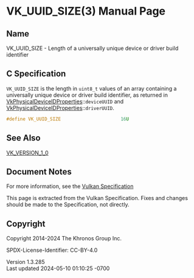 # VK_UUID_SIZE(3) Manual Page

## Name

VK_UUID_SIZE - Length of a universally unique device or driver build
identifier



## <a href="#_c_specification" class="anchor"></a>C Specification

`VK_UUID_SIZE` is the length in `uint8_t` values of an array containing
a universally unique device or driver build identifier, as returned in
[VkPhysicalDeviceIDProperties](https://registry.khronos.org/vulkan/specs/1.3-extensions/man/html/VkPhysicalDeviceIDProperties.html)::`deviceUUID`
and
[VkPhysicalDeviceIDProperties](https://registry.khronos.org/vulkan/specs/1.3-extensions/man/html/VkPhysicalDeviceIDProperties.html)::`driverUUID`.

``` c
#define VK_UUID_SIZE                      16U
```

## <a href="#_see_also" class="anchor"></a>See Also

[VK_VERSION_1_0](https://registry.khronos.org/vulkan/specs/1.3-extensions/man/html/VK_VERSION_1_0.html)

## <a href="#_document_notes" class="anchor"></a>Document Notes

For more information, see the <a
href="https://registry.khronos.org/vulkan/specs/1.3-extensions/html/vkspec.html#VK_UUID_SIZE"
target="_blank" rel="noopener">Vulkan Specification</a>

This page is extracted from the Vulkan Specification. Fixes and changes
should be made to the Specification, not directly.

## <a href="#_copyright" class="anchor"></a>Copyright

Copyright 2014-2024 The Khronos Group Inc.

SPDX-License-Identifier: CC-BY-4.0

Version 1.3.285  
Last updated 2024-05-10 01:10:25 -0700
